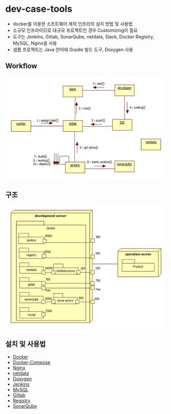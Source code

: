 # dev-case-tools  
- docker를 이용한 소프트웨어 제작 인프라의 설치 방법 및 사용법
- 소규모 인프라이므로 대규모 프로젝트인 경우 Customizing이 필요  
- 도구는 Jenkins, Gitlab, SonarQube, netdata, Slack, Docker Registry, MySQL, Nginx을 사용  
- 샘플 프로젝트는 Java 언어에 Gradle 빌드 도구, Doxygen 사용
## Workflow  
![workflow](doc/structure-and-workflow/image/workflow.jpg)
## 구조
![structure](doc/structure-and-workflow/image/structure.jpg)
## 설치 및 사용법  
- [Docker](https://github.com/epicurus07/dev-case-tools/blob/master/doc/docker/config_docker.md)  
- [Docker-Compose](https://github.com/epicurus07/dev-case-tools/blob/master/doc/docker/docker-compose_sample.md)  
- [Nginx](https://github.com/epicurus07/dev-case-tools/blob/master/doc/case-tool/nginx/nginx.md)    
- [netdata](https://github.com/epicurus07/dev-case-tools/blob/master/doc/case-tool/netdata/netdata.md)    
- [Doxygen](https://github.com/epicurus07/dev-case-tools/blob/master/doc/case-tool/doxygen/doxygen.md)
- [Jenkins](https://github.com/epicurus07/dev-case-tools/blob/master/doc/case-tool/jenkins/jenkins_v2.md)  
- [MySQL](https://github.com/epicurus07/dev-case-tools/blob/master/doc/case-tool/mysql/mysql.md)  
- [Gitlab](https://github.com/epicurus07/dev-case-tools/blob/master/doc/case-tool/gitlab/gitlab.md)  
- [Registry](https://github.com/epicurus07/dev-case-tools/blob/master/doc/case-tool/registry/registry.md)  
- [SonarQube](https://github.com/epicurus07/Dev-Env-Toolkit/blob/master/doc/case-tool/sonarqube/sonarqube.md)  

